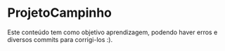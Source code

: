 # ProjetoCampinho
Este conteúdo tem como objetivo aprendizagem, podendo haver erros e diversos commits para corrigi-los :).
